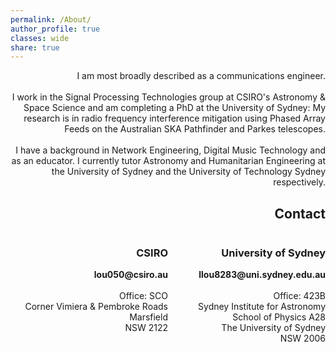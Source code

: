 ```yaml
---
permalink: /About/
author_profile: true
classes: wide
share: true
---
```


<p style="text-align:right;">
I am most broadly described as a communications engineer.
<br>
<br>I work in the Signal Processing Technologies group at CSIRO's Astronomy &
Space Science and am completing a PhD at the University of Sydney: My research is in
radio frequency interference mitigation using Phased Array Feeds on the Australian
SKA Pathfinder and Parkes telescopes.
<br>
<br>
I have a background in Network Engineering, Digital Music Technology and as an
educator. I currently tutor Astronomy and Humanitarian Engineering at the University
of Sydney and the University of Technology Sydney respectively.
</p>

<h2 style="text-align:right;">
  Contact
</h2>

<html>
 <head>
    <style>
    {
        box-sizing: border-box;
    }
    /* Set additional styling options for the columns*/
    .column {
    float: left;
    width: 50%;
    }
    /* Set width length for the left, right and middle columns */
    .left {
    width: 50%;
    }
    .right {
    width: 30%;
    }
    .row:after {
    content: "";
    display: table;
    clear: both;
    }
    </style>
 </head>
 <body>
    <div class="row">
        <div class="column left">
          <h3 style="text-align:right;">
            CSIRO
          </h3>
          <p style="text-align:right;">
            <b>lou050@csiro.au</b>
            <br>
            <br>Office: SCO
            <br>Corner Vimiera & Pembroke Roads
            <br>Marsfield
            <br>NSW 2122
          </p>
        </div>
        <div class="column left" >
          <h3 style="text-align:right;">
            University of Sydney
          </h3>
          <p style="text-align:right;">
            <b>llou8283@uni.sydney.edu.au</b>
            <br>
            <br>Office: 423B
            <br>Sydney Institute for Astronomy
            <br>School of Physics A28
            <br>The University of Sydney
          <br>NSW 2006
          </p>
        </div>
    </div>
 </body>
</html>
